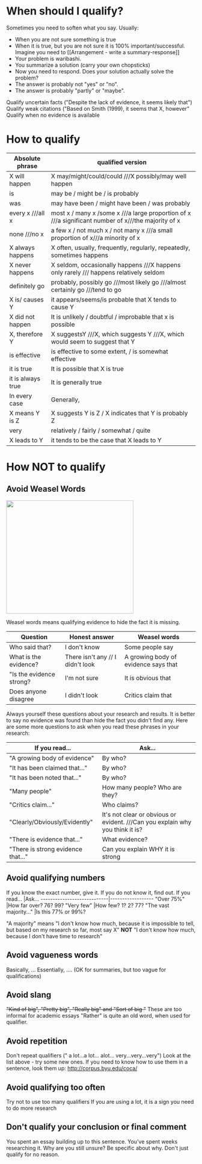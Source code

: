 # When should I qualify?
Sometimes you need to soften what you say. Usually:
* When you are not sure something is true
* When it is true, but you are not sure it is 100% important/successful.
Imagine you need to [[Arrangement - write a summary-response]]
* Your problem is waribashi. 
* You summarize a solution (carry your own chopsticks)
* Now you need to respond. Does your solution actually solve the problem?
* The answer is probably not "yes" or "no". 
* The answer is probably "partly" or "maybe". 

Qualify uncertain facts ("Despite the lack of evidence, it seems likely that")
Qualify weak citations ("Based on Smith (1999), it seems that X, however"
Qualify when no evidence is available

# How to qualify
Absolute phrase 	|qualified version
--------------------|-----------------
X will happen 		|X may/might/could/could ///X possibly/may well happen
is 					|may be / might be / is probably 
was 				|may have been / might have been / was probably
every x	///all x   	|most x / many x /some x ///a large proportion of x ///a significant number of x///the majority of x
none ///no x 		|a few x / not much x / not many x ///a small proportion of x///a minority of x
X always happens 	|X often, usually, frequently, regularly, repeatedly, sometimes happens
X never happens 	|X seldom, occasionally happens ///X happens only rarely /// happens relatively seldom
definitely go 		|probably, possibly go  ///most likely go ///almost certainly go ///tend to go
X is/ causes Y 		|it appears/seems/is probable that X tends to cause Y
X did not happen 	|It is unlikely / doubtful / improbable that x is possible
X, therefore Y 		|X suggestsY ///X, which suggests Y ///X, which would seem to suggest that Y
is effective 		|is effective to some extent,  / is somewhat effective
it is true 			|It is possible that X is true
it is always true 	|It is generally true
In every case 		|Generally, 
X means Y is Z 		|X suggests Y is Z / X indicates that Y is probably Z
very 				|relatively / fairly / somewhat / quite
X leads to Y 		|it tends to be the case that X leads to Y


  
# How NOT to qualify
## Avoid Weasel Words
<a data-flickr-embed="true"  href="https://www.flickr.com/photos/goldberg/3620003342/in/photolist-6vTsSJ-7PUKap-cm6KVy-buCWwi-7qdN7T-cm6L7o-cm6KHS-dmiSdH-cPMNUG-57zTYN-ercyLP-5xbJcP-7KnHig-em2zeN-7KnGZT-cm6JJY-817iZ7-bo6M33-9KAoPJ-8KTekN-2Msvsy-5hFaBu-5Nb2Yw-DeutSh-4TWKhH-2M3uuj-xvrUx-8fCZxe-8fGmYQ-9KxyMn-cm6JVS-cm6K8o-ew2vtA-8jub8W-8KTmwq-9qJvby-9ZbsH8-9KAqhQ-6UekLv-4ENpKZ-xvrUB-7J4cfZ-8WRXsN-8KQeVz-dHCz1t-2432oM-6Dqfz1-kCKXa-8KQgtM-dYjAhd" title="Testing flickr/twitter integration. Here, have a weasel!"><img src="https://farm4.staticflickr.com/3609/3620003342_df9ff1c1d6.jpg" width="338" height="301"></a>

Weasel words means qualifying evidence to hide the fact it is missing.  

Question				| Honest answer 					|Weasel words
------------------------|-----------------------------------|---------------
Who said that?			|I don't know 						|Some people say
What is the evidence?	|There isn't any // I didn't look 	|A growing body of evidence says that
"Is the evidence strong? |I'm not sure 						|It is obvious that
Does anyone disagree 	|I didn't look 						|Critics claim that

Always yourself these questions about your research and results. It is better to say no evidence was found than hide the fact you didn't find any. Here are some more questions to ask when you read these phrases in your research:

If you read... 						|Ask...
------------------------------------|------------------
"A growing body of evidence" 		|By who?
"It has been claimed that..." 		|By who?
"It has been noted that..." 		|By who?
"Many people" 						|How many people? Who are they?
"Critics claim..."  				|Who claims?
"Clearly/Obviously/Evidently" 		|It's not clear or obvious or evident. ///Can you explain why you think it is?
"There is evidence that..."  		|What evidence?
"There is strong evidence that..." 	|Can you explain WHY it is strong

## Avoid qualifying numbers
If you know the exact number, give it. 
If you do not know it, find out.
If you read... 				|Ask...
----------------------------|------------------
"Over 75%"					|How far over? 76? 99?
"Very few"					|How few? 1? 2? 77?
"The vast majority..." 		|Is this 77% or 99%?

"A majority" means "I don't know how much, because it is impossible to tell, but based on my research so far, most say X" __NOT__ "I don't know how much, because I don't have time to research" 

## Avoid vagueness words
Basically, ... Essentially, .... 
(OK for summaries, but too vague for qualifications)

## Avoid slang
~~"Kind of big", "Pretty big", "Really big" and "Sort of big "~~
These are too informal for academic essays 
"Rather" is quite an old word, when used for qualifier.  

## Avoid repetition
Don't repeat qualifiers (" a lot...a lot... alot... very...very...very")
Look at the list above - try some new ones. 
If you need to know how to use them in a sentence, look them up: http://corpus.byu.edu/coca/

## Avoid qualifying too often
Try not to use too many qualifiers
If you are using a lot, it is a sign you need to do more research

## Don't qualify your conclusion or final comment
You spent an essay building up to this sentence. You've spent weeks researching it. Why are you still unsure? Be specific about why. Don't just qualify for no reason. 


